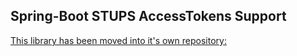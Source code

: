 ## Spring-Boot STUPS AccessTokens Support

[This library has been moved into it's own repository:](https://github.com/zalando-stups/spring-boot-zalando-stups-tokens)